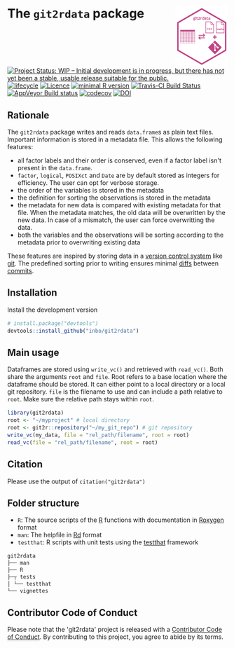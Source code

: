 # The `git2rdata` package <img src="man/figures/logo.png" align="right" alt="" width="120" />

[![Project Status: WIP – Initial development is in progress, but there has not yet been a stable, usable release suitable for the public.](https://www.repostatus.org/badges/latest/wip.svg)](https://www.repostatus.org/#wip)
[![lifecycle](https://img.shields.io/badge/lifecycle-experimental-orange.svg)](https://www.tidyverse.org/lifecycle/#experimental)
[![Licence](https://img.shields.io/badge/licence-GPL--3-blue.svg)](https://www.gnu.org/licenses/gpl-3.0.en.html)
[![minimal R version](https://img.shields.io/badge/R%3E%3D-3.4.0-6666ff.svg)](https://cran.r-project.org/)
[![Travis-CI Build Status](https://travis-ci.org/inbo/git2rdata.svg?branch=master)](https://travis-ci.org/inbo/git2rdata)
[![AppVeyor Build status](https://ci.appveyor.com/api/projects/status/a3idhi9f6ls9xu8r/branch/master?svg=true)](https://ci.appveyor.com/project/ThierryO/git2rdata/branch/master)
[![codecov](https://codecov.io/gh/inbo/git2rdata/branch/master/graph/badge.svg)](https://codecov.io/gh/inbo/git2rdata)
[![DOI](https://zenodo.org/badge/147685405.svg)](https://zenodo.org/badge/latestdoi/147685405)
## Rationale

The `git2rdata` package writes and reads `data.frame`s as plain text files. Important information is stored in a metadata file. This allows the following features:

- all factor labels and their order is conserved, even if a factor label isn't present in the `data.frame`.
- `factor`, `logical`, `POSIXct` and `Date` are by default stored as integers for efficiency. The user can opt for verbose storage.
- the order of the variables is stored in the metadata
- the definition for sorting the observations is stored in the metadata
- the metadata for new data is compared with existing metadata for that file. When the metadata matches, the old data will be overwritten by the new data. In case of a mismatch, the user can force overwritting the data.
- both the variables and the observations will be sorting according to the metadata prior to overwriting existing data

These features are inspired by storing data in a [version control system](https://en.wikipedia.org/wiki/Version_control) like [git](https://en.wikipedia.org/wiki/Git). The predefined sorting prior to writing ensures minimal [diffs](https://en.wikipedia.org/wiki/Diff) between [commits](https://en.wikipedia.org/wiki/Commit_(version_control)).

## Installation

Install the development version

```r
# install.package("devtools")
devtools::install_github("inbo/git2rdata")
```

## Main usage

Dataframes are stored using `write_vc()` and retrieved with `read_vc()`. Both share the arguments `root` and `file`. Root refers to a base location where the dataframe should be stored. It can either point to a local directory or a local git repository. `file` is the filename to use and can include a path relative to `root`. Make sure the relative path stays within `root`.

```r
library(git2rdata)
root <- "~/myproject" # local directory
root <- git2r::repository("~/my_git_repo") # git repository
write_vc(my_data, file = "rel_path/filename", root = root)
read_vc(file = "rel_path/filename", root = root)
```

## Citation

Please use the output of `citation("git2rdata")`

## Folder structure

- `R`: The source scripts of the [R](https://cran.r-project.org/) functions with documentation in [Roxygen](https://github.com/klutometis/roxygen) format
- `man`: The helpfile in [Rd](https://cran.r-project.org/doc/manuals/r-release/R-exts.html#Rd-format) format
- `testthat`: R scripts with unit tests using the [testthat](http://testthat.r-lib.org/) framework

```
git2rdata
├── man 
├── R
├─┬ tests
│ └── testthat
└── vignettes
```

## Contributor Code of Conduct

Please note that the 'git2rdata' project is released with a [Contributor Code of Conduct](.github/CODE_OF_CONDUCT.md). By contributing to this project, you agree to abide by its terms.
